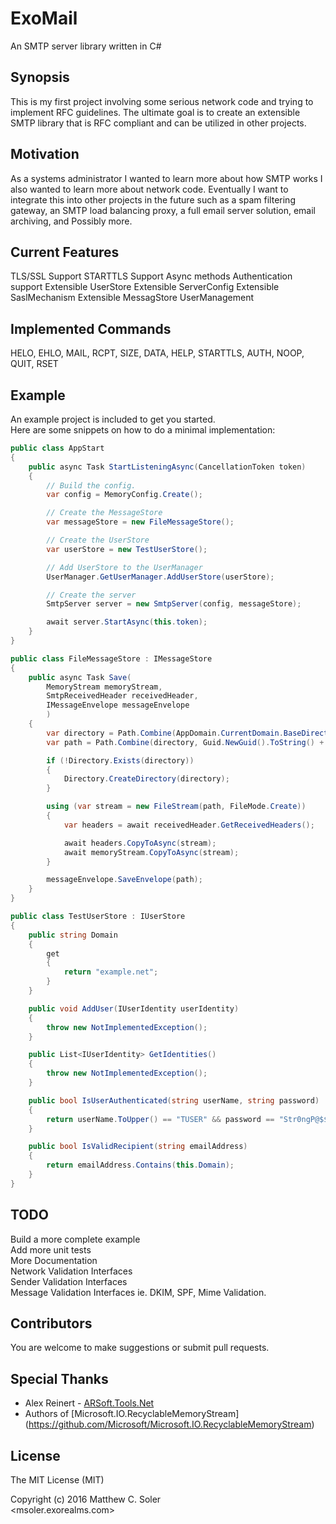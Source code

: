 # ExoMail
An SMTP server library written in C#

## Synopsis

This is my first project involving some serious network code and trying to implement RFC guidelines. The ultimate goal is to create an extensible SMTP library that is RFC compliant and can be utilized in other projects.  

## Motivation

As a systems administrator I wanted to learn more about how SMTP works I also wanted to learn more about network code. Eventually I want to integrate this into other projects in the future such as a spam filtering gateway, an SMTP load balancing proxy, a full email server solution, email archiving, and Possibly more.

## Current Features

TLS/SSL Support
STARTTLS Support
Async methods
Authentication support
Extensible UserStore
Extensible ServerConfig
Extensible SaslMechanism
Extensible MessagStore
UserManagement

## Implemented Commands

HELO, EHLO, MAIL, RCPT, SIZE, DATA, HELP, STARTTLS, AUTH, NOOP, QUIT, RSET

## Example

An example project is included to get you started.  
Here are some snippets on how to do a minimal implementation:  

```csharp
public class AppStart 
{
	public async Task StartListeningAsync(CancellationToken token)
	{
		// Build the config.
		var config = MemoryConfig.Create();

		// Create the MessageStore
		var messageStore = new FileMessageStore();

		// Create the UserStore
		var userStore = new TestUserStore();

		// Add UserStore to the UserManager
		UserManager.GetUserManager.AddUserStore(userStore);

		// Create the server
		SmtpServer server = new SmtpServer(config, messageStore);

		await server.StartAsync(this.token);
	}
}

public class FileMessageStore : IMessageStore
{
	public async Task Save(
		MemoryStream memoryStream, 
		SmtpReceivedHeader receivedHeader, 
		IMessageEnvelope messageEnvelope
		)
	{
		var directory = Path.Combine(AppDomain.CurrentDomain.BaseDirectory, "Queue");
		var path = Path.Combine(directory, Guid.NewGuid().ToString() + ".eml");

		if (!Directory.Exists(directory))
		{
			Directory.CreateDirectory(directory);
		}

		using (var stream = new FileStream(path, FileMode.Create))
		{
			var headers = await receivedHeader.GetReceivedHeaders();

			await headers.CopyToAsync(stream);
			await memoryStream.CopyToAsync(stream);
		}

		messageEnvelope.SaveEnvelope(path);
	}
}

public class TestUserStore : IUserStore
{
	public string Domain
	{
		get
		{
			return "example.net";
		}
	}

	public void AddUser(IUserIdentity userIdentity)
	{
		throw new NotImplementedException();
	}

	public List<IUserIdentity> GetIdentities()
	{
		throw new NotImplementedException();
	}

	public bool IsUserAuthenticated(string userName, string password)
	{
		return userName.ToUpper() == "TUSER" && password == "Str0ngP@$$!!";
	}

	public bool IsValidRecipient(string emailAddress)
	{
		return emailAddress.Contains(this.Domain);
	}
}
```

## TODO

Build a more complete example  
Add more unit tests  
More Documentation  
Network Validation Interfaces  
Sender Validation Interfaces  
Message Validation Interfaces ie. DKIM, SPF, Mime Validation.  

## Contributors

You are welcome to make suggestions or submit pull requests.

## Special Thanks

- Alex Reinert - [ARSoft.Tools.Net](http://arsofttoolsnet.codeplex.com/)  
- Authors of [Microsoft.IO.RecyclableMemoryStream] (https://github.com/Microsoft/Microsoft.IO.RecyclableMemoryStream)

## License

The MIT License (MIT)

Copyright (c) 2016 Matthew C. Soler  
<msoler.exorealms.com>